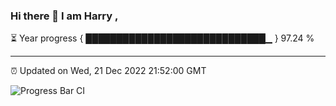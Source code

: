 ### Hi there 👋 I am Harry , 

⏳ Year progress { █████████████████████████████▁ } 97.24 %

---

⏰ Updated on Wed, 21 Dec 2022 21:52:00 GMT

![Progress Bar CI](https://github.com/duykhang68/duykhang68/workflows/Progress%20Bar%20CI/badge.svg)
